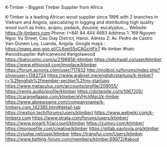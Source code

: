 K-Timber - Biggest Timber Supplier from Africa

K-Timber is a leading African wood supplier since 1996 with 2 branches in Vietnam and Angola, specializing in logging and distributing high quality wood such as Iroko, acajou, padauk, doussie, eucalyptus,...
Website: https://k-timbers.com
Phone: (+84) 84 444 4693
Address 1: 169 Nguyen Ngoc Vu Street, Cau Giay District, Hanoi.
Adress 2: Av. Pedro de Castro Van-Dúnem Loy, Luanda, Angola.
Google maps : https://maps.app.goo.gl/CL6qp55sCAGcHFir7
#k-timber #hatc #woodsupplier #africanwood #angolawood
https://batocomic.com/u/2198856-ktimber
https://pitchwall.co/user/ktimber
https://www.ethiovisit.com/myplace/ktimber
https://forum.acronis.com/user/717832
http://molbiol.ru/forums/index.php?showuser=1382724
https://www.arabnet.me/english/startups/k-timber?r=%2fenglish%2fmember-section%2fmy-startups
https://www.metaculus.com/accounts/profile/209055/
https://remix.audio/profile/ktimber
https://dictanote.co/n/1067205/
https://caramellaapp.com/ktimber/eVHchNgrJ/k-timber
https://www.abnewswire.com/companyname/k-timbers.com_142385.html#detail-tab
https://nextion.tech/forums/users/ktimber/
https://www.webwiki.com/k-timbers.com
https://www.strata.com/forums/users/ktimber/
https://www.proarti.fr/account/ktimber
https://zumvu.com/ktimber/
https://morguefile.com/creative/ktimber
https://gitlab.pavlovia.org/ktimber
https://vjudge.net/user/ktimber
https://transfur.com/Users/ktimber
https://www.betting-forum.com/members/ktimber.69972/#about